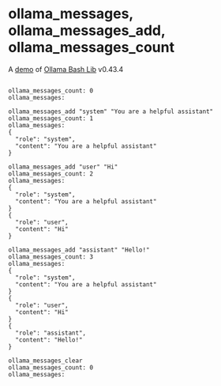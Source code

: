 # ollama_messages, ollama_messages_add, ollama_messages_count

A [demo](../README.md#demos) of [Ollama Bash Lib](https://github.com/attogram/ollama-bash-lib) v0.43.4
```

ollama_messages_count: 0
ollama_messages:

ollama_messages_add "system" "You are a helpful assistant"
ollama_messages_count: 1
ollama_messages:
{
  "role": "system",
  "content": "You are a helpful assistant"
}

ollama_messages_add "user" "Hi"
ollama_messages_count: 2
ollama_messages:
{
  "role": "system",
  "content": "You are a helpful assistant"
}
{
  "role": "user",
  "content": "Hi"
}

ollama_messages_add "assistant" "Hello!"
ollama_messages_count: 3
ollama_messages:
{
  "role": "system",
  "content": "You are a helpful assistant"
}
{
  "role": "user",
  "content": "Hi"
}
{
  "role": "assistant",
  "content": "Hello!"
}

ollama_messages_clear
ollama_messages_count: 0
ollama_messages:
```
